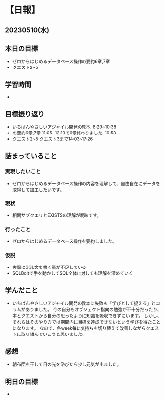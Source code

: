 # 【日報】
## 20230510(水)
## 本日の目標
- ゼロからはじめるデータベース操作の要約6章,7章
- クエスト2~5
## 学習時間
- 

## 目標振り返り
- いちばんやさしいアジャイル開発の教本, 8:29~10:38
- の要約6章,7章 11:05~12:19で6章終わりました, 19:53~
- クエスト2~5 クエスト3まで14:03~17:26
## 詰まっていること
### 実現したいこと 
- ゼロからはじめるデータベース操作の内容を理解して、自由自在にデータを取得して加工したいです。
### 現状
- 相関サブクエリとEXISTSの理解が曖昧です。
### 行ったこと 
- ゼロからはじめるデータベース操作を要約しました。
### 仮説
- 実際にSQL文を書く量が不足している
- SQLBoltで手を動かしてSQL全体に対しても理解を深めていく

## 学んだこと
- いちばんやさしいアジャイル開発の教本に失敗も「学びとして捉える」とコラムがありました。
今の自分もオブジェクト指向の勉強が不十分だったり、本とクエストから自分の思ったように知識を吸収できずにいます。
しかし、それらはそのやり方では期間内に目標を達成できないという学びを得たことになります。
なので、各week毎に気持ちを切り替えて改善しながらクエストに取り組んでいこうと思いました。

## 感想
- 朝布団を干して日の光を浴びたら少し元気が出ました。

## 明日の目標
- 


